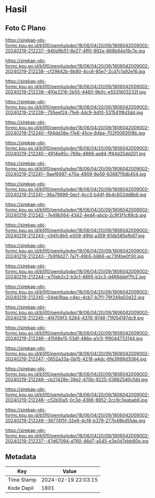 # Hasil

## Foto C Plano

https://sirekap-obj-formc.kpu.go.id/b5f0/pemilu/pdpr/18/06/04/20/09/1806042009002-20240219-212237--940d9b51-8e27-4ff0-892e-868b64e19c7e.jpg

https://sirekap-obj-formc.kpu.go.id/b5f0/pemilu/pdpr/18/06/04/20/09/1806042009002-20240219-212238--cf29842b-6b90-4cc6-85e7-2cd7c1a92e16.jpg

https://sirekap-obj-formc.kpu.go.id/b5f0/pemilu/pdpr/18/06/04/20/09/1806042009002-20240219-212239--4f0e2216-2b55-4460-9b0c-e5531603232f.jpg

https://sirekap-obj-formc.kpu.go.id/b5f0/pemilu/pdpr/18/06/04/20/09/1806042009002-20240219-212239--755eef24-7fe6-4dc9-9d10-531541f8d3dd.jpg

https://sirekap-obj-formc.kpu.go.id/b5f0/pemilu/pdpr/18/06/04/20/09/1806042009002-20240219-212240--f94dd38a-f7e6-45ce-84be-702f00935f8b.jpg

https://sirekap-obj-formc.kpu.go.id/b5f0/pemilu/pdpr/18/06/04/20/09/1806042009002-20240219-212240--4914e85c-769a-4868-ae84-ff44d25dd201.jpg

https://sirekap-obj-formc.kpu.go.id/b5f0/pemilu/pdpr/18/06/04/20/09/1806042009002-20240219-212241--9aef6997-e70a-4909-8e59-62887f9db454.jpg

https://sirekap-obj-formc.kpu.go.id/b5f0/pemilu/pdpr/18/06/04/20/09/1806042009002-20240219-212241--36a79899-0ecf-4cc3-b44f-6b4c602dd8b6.jpg

https://sirekap-obj-formc.kpu.go.id/b5f0/pemilu/pdpr/18/06/04/20/09/1806042009002-20240219-212242--7e49b564-4342-4ed4-abcb-2c9f3f1c89cb.jpg

https://sirekap-obj-formc.kpu.go.id/b5f0/pemilu/pdpr/18/06/04/20/09/1806042009002-20240219-212243--c94fc8b5-e009-49fd-a359-81db585efb67.jpg

https://sirekap-obj-formc.kpu.go.id/b5f0/pemilu/pdpr/18/06/04/20/09/1806042009002-20240219-212243--7b9f8d27-7a7f-49b5-b866-ac73f4be0f30.jpg

https://sirekap-obj-formc.kpu.go.id/b5f0/pemilu/pdpr/18/06/04/20/09/1806042009002-20240219-212244--e70eb2c2-b3c1-4865-b2c3-d486ddef7fc2.jpg

https://sirekap-obj-formc.kpu.go.id/b5f0/pemilu/pdpr/18/06/04/20/09/1806042009002-20240219-212245--04eb19aa-c4ec-4cb7-b7f1-79f249a50d22.jpg

https://sirekap-obj-formc.kpu.go.id/b5f0/pemilu/pdpr/18/06/04/20/09/1806042009002-20240219-212245--4f4709f3-5264-4376-9748-71f054187dc9.jpg

https://sirekap-obj-formc.kpu.go.id/b5f0/pemilu/pdpr/18/06/04/20/09/1806042009002-20240219-212246--41568e15-53df-486e-a1c5-1f9044733144.jpg

https://sirekap-obj-formc.kpu.go.id/b5f0/pemilu/pdpr/18/06/04/20/09/1806042009002-20240219-212247--0652a33a-0b15-4218-a4dc-6fe3999d3084.jpg

https://sirekap-obj-formc.kpu.go.id/b5f0/pemilu/pdpr/18/06/04/20/09/1806042009002-20240219-212248--cb21428e-39e2-470b-9225-03882540cfdd.jpg

https://sirekap-obj-formc.kpu.go.id/b5f0/pemilu/pdpr/18/06/04/20/09/1806042009002-20240219-212248--c52b10a5-0c3d-4366-8952-2cc9c3eabab6.jpg

https://sirekap-obj-formc.kpu.go.id/b5f0/pemilu/pdpr/18/06/04/20/09/1806042009002-20240219-212249--36774f5f-32e9-4cf8-b379-277b48bd55de.jpg

https://sirekap-obj-formc.kpu.go.id/b5f0/pemilu/pdpr/18/06/04/20/09/1806042009002-20240219-212237--47d67094-d760-46d7-a545-e3e0d7ebb60e.jpg


## Metadata

| Key        | Value               |
| ---------- | ------------------- |
| Time Stamp | 2024-02-19 22:03:15 |
| Kode Dapil | 1801                |



